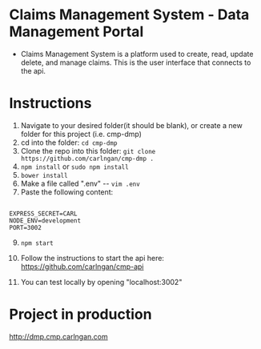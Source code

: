 # Claims Management System  - Data Management Portal
* Claims Management System is a platform used to create, read, update delete, and manage claims. This is the user interface that connects to the api.

# Instructions
1. Navigate to your desired folder(it should be blank), or create a new folder for this project (i.e. cmp-dmp)
3. cd into the folder: `cd cmp-dmp`
4. Clone the repo into this folder: `git clone https://github.com/carlngan/cmp-dmp .`
5. `npm install` or `sudo npm install`
6. `bower install`
7. Make a file called ".env" -- `vim .env`
8. Paste the following content:
```

EXPRESS_SECRET=CARL
NODE_ENV=development
PORT=3002

```
9. `npm start`

10.  Follow the instructions to start the api here: https://github.com/carlngan/cmp-api

11.  You can test locally by opening "localhost:3002"

# Project in production
http://dmp.cmp.carlngan.com